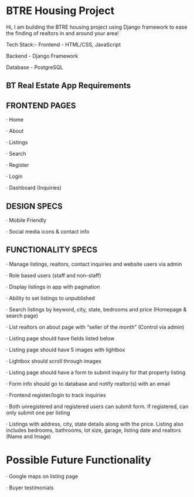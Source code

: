 # BTRE Housing Project

Hi, I am building the BTRE housing project using Django framework to ease the finding of realtors in and around your area!

Tech Stack:-
Frontend - HTML/CSS, JavaScript

Backend - Django Framework

Database - PostgreSQL

## BT Real Estate App Requirements
## FRONTEND PAGES
· Home

· About

· Listings

· Search

· Register

· Login

· Dashboard (Inquiries)

## DESIGN SPECS
· Mobile Friendly

· Social media icons & contact info

## FUNCTIONALITY SPECS
· Manage listings, realtors, contact inquiries and website users via admin

· Role based users (staff and non-staff)

· Display listings in app with pagination

· Ability to set listings to unpublished

· Search listings by keyword, city, state, bedrooms and price (Homepage & search page)

· List realtors on about page with “seller of the month” (Control via admin)

· Listing page should have fields listed below

· Listing page should have 5 images with lightbox

· Lightbox should scroll through images

· Listing page should have a form to submit inquiry for that property listing

· Form info should go to database and notify realtor(s) with an email

· Frontend register/login to track inquiries

· Both unregistered and registered users can submit form. If registered, can only submit one per listing

· Listings with address, city, state details along with the price. Listing also includes bedrooms, bathrooms, lot size, garage, listing date and realtors (Name and Image)

# Possible Future Functionality
· Google maps on listing page

· Buyer testimonials
